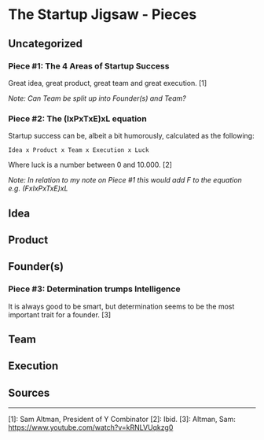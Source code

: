 
The Startup Jigsaw - Pieces
=========================================================

## Uncategorized
### Piece #1: The 4 Areas of Startup Success
Great idea, great product, great team and great execution. [1]

*Note: Can Team be split up into Founder(s) and Team?*


### Piece #2: The (IxPxTxE)xL equation
Startup success can be, albeit a bit humorously, calculated as the following:
	
	Idea x Product x Team x Execution x Luck

Where luck is a number between 0 and 10.000. [2]


*Note: In relation to my note on Piece #1 this would add F to the equation e.g. (FxIxPxTxE)xL*


## Idea

## Product


## Founder(s)
### Piece #3: Determination trumps Intelligence
It is always good to be smart, but determination seems to be the most important trait for a founder. [3]


## Team


## Execution


## Sources
---
[1]: Sam Altman, President of Y Combinator
[2]: Ibid.
[3]: Altman, Sam: https://www.youtube.com/watch?v=kRNLVUqkzg0